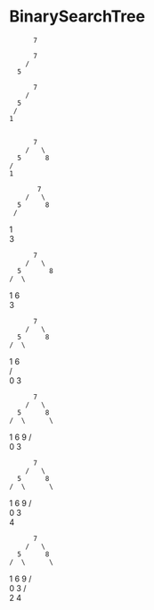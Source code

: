 # BinarySearchTree

          7
          
          7
        /  
      5   
      
          7
        /   
      5      
     /
    1 
 
     
          7
        /   \
      5      8
    /
    1
           
           7
        /   \
      5      8
     /
   1 
    \
     3
    
          7
        /   \
      5       8
    /  \ 
  1     6 
   \
    3
    
          7
        /   \
      5      8
    /  \ 
  1     6  
 / \
0   3

          7
        /   \
      5      8
    /  \      \
  1     6      9
 / \
0   3

          7
        /   \
      5      8
    /  \      \
  1     6      9
 / \
0   3
     \
      4 
      
          7
        /   \
      5      8
    /  \      \
  1     6      9
 / \
0   3
   / \
  2   4 
      
   
  
